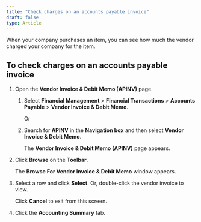 ```yaml
---
title: "Check charges on an accounts payable invoice"
draft: false
type: Article
---
```


When your company purchases an item, you can see how much the vendor charged your company for the item.

## To check charges on an accounts payable invoice

1. Open the **Vendor Invoice & Debit Memo (APINV)** page.

   1. Select **Financial Management** > **Financial Transactions** > **Accounts Payable** > **Vendor Invoice & Debit Memo**.

        Or

   2. Search for **APINV** in the **Navigation box** and then select **Vendor Invoice & Debit Memo.**

       The **Vendor Invoice & Debit Memo (APINV)** page appears.

2. Click **Browse** on the **Toolbar**.

    The **Browse For Vendor Invoice & Debit Memo** window appears.

3. Select a row and click **Select**. Or, double-click the vendor invoice to view.

    Click **Cancel** to exit from this screen.

4. Click the **Accounting Summary** tab.

​
